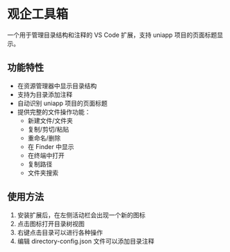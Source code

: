 # 观企工具箱

一个用于管理目录结构和注释的 VS Code 扩展，支持 uniapp 项目的页面标题显示。

## 功能特性

- 在资源管理器中显示目录结构
- 支持为目录添加注释
- 自动识别 uniapp 项目的页面标题
- 提供完整的文件操作功能：
  - 新建文件/文件夹
  - 复制/剪切/粘贴
  - 重命名/删除
  - 在 Finder 中显示
  - 在终端中打开
  - 复制路径
  - 文件夹搜索

## 使用方法

1. 安装扩展后，在左侧活动栏会出现一个新的图标
2. 点击图标打开目录树视图
3. 右键点击目录可以进行各种操作
4. 编辑 directory-config.json 文件可以添加目录注释

